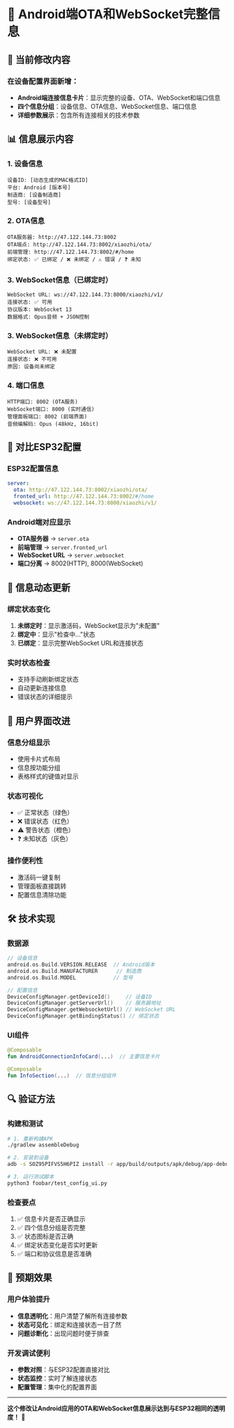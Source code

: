 # 📱 Android端OTA和WebSocket完整信息

## 🔧 当前修改内容

### 在设备配置界面新增：
- **Android端连接信息卡片**：显示完整的设备、OTA、WebSocket和端口信息
- **四个信息分组**：设备信息、OTA信息、WebSocket信息、端口信息
- **详细参数展示**：包含所有连接相关的技术参数

## 📊 信息展示内容

### 1. 设备信息
```
设备ID: [动态生成的MAC格式ID]
平台: Android [版本号]
制造商: [设备制造商]
型号: [设备型号]
```

### 2. OTA信息
```
OTA服务器: http://47.122.144.73:8002
OTA端点: http://47.122.144.73:8002/xiaozhi/ota/
前端管理: http://47.122.144.73:8002/#/home
绑定状态: ✅ 已绑定 / ❌ 未绑定 / ⚠️ 错误 / ❓ 未知
```

### 3. WebSocket信息（已绑定时）
```
WebSocket URL: ws://47.122.144.73:8000/xiaozhi/v1/
连接状态: ✅ 可用
协议版本: WebSocket 13
数据格式: Opus音频 + JSON控制
```

### 3. WebSocket信息（未绑定时）
```
WebSocket URL: ❌ 未配置
连接状态: ❌ 不可用
原因: 设备尚未绑定
```

### 4. 端口信息
```
HTTP端口: 8002 (OTA服务)
WebSocket端口: 8000 (实时通信)
管理面板端口: 8002 (前端界面)
音频编解码: Opus (48kHz, 16bit)
```

## 🎯 对比ESP32配置

### ESP32配置信息
```yaml
server:
  ota: http://47.122.144.73:8002/xiaozhi/ota/
  fronted_url: http://47.122.144.73:8002/#/home
  websocket: ws://47.122.144.73:8000/xiaozhi/v1/
```

### Android端对应显示
- **OTA服务器** → `server.ota`
- **前端管理** → `server.fronted_url`
- **WebSocket URL** → `server.websocket`
- **端口分离** → 8002(HTTP), 8000(WebSocket)

## 🔄 信息动态更新

### 绑定状态变化
1. **未绑定时**：显示激活码，WebSocket显示为"未配置"
2. **绑定中**：显示"检查中..."状态
3. **已绑定**：显示完整WebSocket URL和连接状态

### 实时状态检查
- 支持手动刷新绑定状态
- 自动更新连接信息
- 错误状态的详细提示

## 📱 用户界面改进

### 信息分组显示
- 使用卡片式布局
- 信息按功能分组
- 表格样式的键值对显示

### 状态可视化
- ✅ 正常状态（绿色）
- ❌ 错误状态（红色）
- ⚠️ 警告状态（橙色）
- ❓ 未知状态（灰色）

### 操作便利性
- 激活码一键复制
- 管理面板直接跳转
- 配置信息清除功能

## 🛠️ 技术实现

### 数据源
```kotlin
// 设备信息
android.os.Build.VERSION.RELEASE  // Android版本
android.os.Build.MANUFACTURER      // 制造商
android.os.Build.MODEL            // 型号

// 配置信息
DeviceConfigManager.getDeviceId()     // 设备ID
DeviceConfigManager.getServerUrl()    // 服务器地址
DeviceConfigManager.getWebsocketUrl() // WebSocket URL
DeviceConfigManager.getBindingStatus() // 绑定状态
```

### UI组件
```kotlin
@Composable
fun AndroidConnectionInfoCard(...)  // 主要信息卡片

@Composable  
fun InfoSection(...)  // 信息分组组件
```

## 🔍 验证方法

### 构建和测试
```bash
# 1. 重新构建APK
./gradlew assembleDebug

# 2. 安装到设备
adb -s SOZ95PIFVS5H6PIZ install -r app/build/outputs/apk/debug/app-debug.apk

# 3. 运行测试脚本
python3 foobar/test_config_ui.py
```

### 检查要点
1. ✅ 信息卡片是否正确显示
2. ✅ 四个信息分组是否完整
3. ✅ 状态图标是否正确
4. ✅ 绑定状态变化是否实时更新
5. ✅ 端口和协议信息是否准确

## 🎉 预期效果

### 用户体验提升
- **信息透明化**：用户清楚了解所有连接参数
- **状态可见化**：绑定和连接状态一目了然
- **问题诊断化**：出现问题时便于排查

### 开发调试便利
- **参数对照**：与ESP32配置直接对比
- **状态监控**：实时了解连接状态
- **配置管理**：集中化的配置界面

---

**这个修改让Android应用的OTA和WebSocket信息展示达到与ESP32相同的透明度！** 🎯 